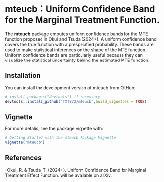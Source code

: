 
<!-- README.md is generated from README.Rmd. Please edit that file -->

# mteucb：Uniform Confidence Band for the Marginal Treatment Function.

<!-- badges: start -->
<!-- badges: end -->

The **mteucb** package cmputes uniform confidence bands for the MTE
function proposed in Okui and Tsuda (2024+). A uniform confidence band
covers the true function with a prespecified probability. These bands
are used to make statistical inferences on the shape of the MTE
function. Uniform confidence bands are particularly useful because they
can visualize the statistical uncertainty behind the estimated MTE
function.

## Installation

You can install the development version of mteucb from GitHub:

``` r
# install.packages("devtools") if necessary
devtools::install_github("TXT872/mteucb",build_vignettes = TRUE)
```

## Vignette

For more detalis, see the package vignette with:

``` r
# Getting Started with the mteucb Package Vignette
vignette("mteucb")
```

## References

-Okui, R. & Tsuda, T. (2024+). Uniform Confidence Band for Marginal
Treatment Effect Function. will be available on arXiv.
